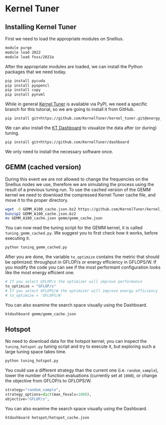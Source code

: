 
# Kernel Tuner

## Installing Kernel Tuner

First we need to load the appropriate modules on Snellius.

```bash
module purge
module load 2022
module load foss/2022a
```

After the appropriate modules are loaded, we can install the Python packages that we need today.

```bash
pip install pycuda
pip install pyopencl
pip install cupy
pip install pynvml
```

While in general [Kernel Tuner](https://github.com/KernelTuner/kernel_tuner) is available via PyPI, we need a specific branch for this tutorial, so we are going to install it from GitHub.

```bash
pip install git+https://github.com/KernelTuner/kernel_tuner.git@energy_tutorial
```

We can also install the [KT Dashboard](https://github.com/KernelTuner/dashboard) to visualize the data after (or during) tuning.

```bash
pip install git+https://github.com/KernelTuner/dashboard
```

We only need to install the necessary software once.

## GEMM (cached version)

During this event we are not allowed to change the frequencies on the Snellius nodes we use, therefore we are simulating the process using the result of a previous tuning run.
To use the cached version of the GEMM kernel we need to download the compressed Kernel Tuner cache file, and move it to the proper directory.

```bash
wget -O GEMM_A100_cache.json.bz2 https://github.com/KernelTuner/kernel_tuner_tutorial/blob/master/energy/data/GEMM_NVML_NVIDIA_A100-PCIE-40GB_freq_cache.json.bz2?raw=true
bunzip2 GEMM_A100_cache.json.bz2
mv GEMM_A100_cache.json gemm/gemm_cache.json
```

You can now read the tuning script for the GEMM kernel, it is called `tuning_gemm_cached.py`.
We suggest you to first check how it works, before executing it.

```bash
python tuning_gemm_cached.py
```

After you are done, the variable `to_optimize` contains the metric that should be optimized: throughput in GFLOP/s or energy efficiency in GFLOPS/W.
If you modify the code you can see if the most performant configuration looks like the most energy efficient one.

```python
# If you select GFLOP/s the optimizer will improve performance
to_optimize = "GFLOP/s"
# If you select GFLOPS/W the optimizer will improve energy efficiency
# to_optimize = 'GFLOPS/W'
```

You can also examine the search space visually using the Dashboard.

```bash
ktdashboard gemm/gemm_cache.json
```

## Hotspot

No need to download data for the hotspot kernel, you can inspect the `tuning_hotspot.py` tuning script and try to execute it, but exploring such a large tuning space takes time.

```bash
python tuning_hotspot.py
```

You could use a different strategy than the current one (i.e. `random_sample`), lower the number of function evaluations (currently set at `1000`), or change the objective from GFLOP/s to GFLOPS/W.

```python
strategy="random_sample",
strategy_options=dict(max_fevals=1000),
objective="GFLOP/s",
```

You can also examine the search space visually using the Dashboard.

```bash
ktdashboard hotspot/hotspot_cache.json
```
